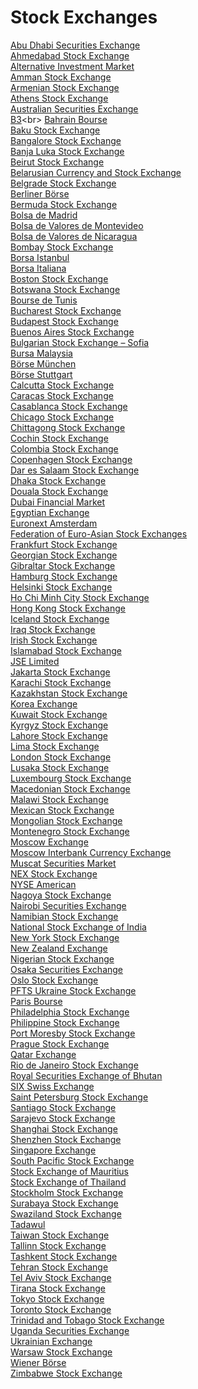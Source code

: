 # Stock Exchanges
[Abu Dhabi Securities Exchange](https://en.wikipedia.org/wiki/Abu_Dhabi_Securities_Exchange)<br>
[Ahmedabad Stock Exchange](https://en.wikipedia.org/wiki/Ahmedabad_Stock_Exchange)<br>
[Alternative Investment Market](https://en.wikipedia.org/wiki/Alternative_Investment_Market)<br>
[Amman Stock Exchange](https://en.wikipedia.org/wiki/Amman_Stock_Exchange)<br>
[Armenian Stock Exchange](https://en.wikipedia.org/wiki/Armenian_Stock_Exchange)<br>
[Athens Stock Exchange](https://en.wikipedia.org/wiki/Athens_Stock_Exchange)<br>
[Australian Securities Exchange](https://en.wikipedia.org/wiki/Australian_Securities_Exchange)<br>
[B3](https://en.wikipedia.org/wiki/B3_(stock_exchange))<br>
[Bahrain Bourse](https://en.wikipedia.org/wiki/Bahrain_Bourse)<br>
[Baku Stock Exchange](https://en.wikipedia.org/wiki/Baku_Stock_Exchange)<br>
[Bangalore Stock Exchange](https://en.wikipedia.org/wiki/Bangalore_Stock_Exchange)<br>
[Banja Luka Stock Exchange](https://en.wikipedia.org/wiki/Banja_Luka_Stock_Exchange)<br>
[Beirut Stock Exchange](https://en.wikipedia.org/wiki/Beirut_Stock_Exchange)<br>
[Belarusian Currency and Stock Exchange](https://en.wikipedia.org/wiki/Belarusian_Currency_and_Stock_Exchange)<br>
[Belgrade Stock Exchange](https://en.wikipedia.org/wiki/Belgrade_Stock_Exchange)<br>
[Berliner Börse](https://en.wikipedia.org/wiki/Berliner_B%C3%B6rse)<br>
[Bermuda Stock Exchange](https://en.wikipedia.org/wiki/Bermuda_Stock_Exchange)<br>
[Bolsa de Madrid](https://en.wikipedia.org/wiki/Bolsa_de_Madrid)<br>
[Bolsa de Valores de Montevideo](https://en.wikipedia.org/wiki/Bolsa_de_Valores_de_Montevideo)<br>
[Bolsa de Valores de Nicaragua](https://en.wikipedia.org/wiki/Bolsa_de_Valores_de_Nicaragua)<br>
[Bombay Stock Exchange](https://en.wikipedia.org/wiki/Bombay_Stock_Exchange)<br>
[Borsa Istanbul](https://en.wikipedia.org/wiki/Borsa_Istanbul)<br>
[Borsa Italiana](https://en.wikipedia.org/wiki/Borsa_Italiana)<br>
[Boston Stock Exchange](https://en.wikipedia.org/wiki/Boston_Stock_Exchange)<br>
[Botswana Stock Exchange](https://en.wikipedia.org/wiki/Botswana_Stock_Exchange)<br>
[Bourse de Tunis](https://en.wikipedia.org/wiki/Bourse_de_Tunis)<br>
[Bucharest Stock Exchange](https://en.wikipedia.org/wiki/Bucharest_Stock_Exchange)<br>
[Budapest Stock Exchange](https://en.wikipedia.org/wiki/Budapest_Stock_Exchange)<br>
[Buenos Aires Stock Exchange](https://en.wikipedia.org/wiki/Buenos_Aires_Stock_Exchange)<br>
[Bulgarian Stock Exchange – Sofia](https://en.wikipedia.org/wiki/Bulgarian_Stock_Exchange_%E2%80%93_Sofia)<br>
[Bursa Malaysia](https://en.wikipedia.org/wiki/Bursa_Malaysia)<br>
[Börse München](https://en.wikipedia.org/wiki/B%C3%B6rse_M%C3%BCnchen)<br>
[Börse Stuttgart](https://en.wikipedia.org/wiki/B%C3%B6rse_Stuttgart)<br>
[Calcutta Stock Exchange](https://en.wikipedia.org/wiki/Calcutta_Stock_Exchange)<br>
[Caracas Stock Exchange](https://en.wikipedia.org/wiki/Caracas_Stock_Exchange)<br>
[Casablanca Stock Exchange](https://en.wikipedia.org/wiki/Casablanca_Stock_Exchange)<br>
[Chicago Stock Exchange](https://en.wikipedia.org/wiki/Chicago_Stock_Exchange)<br>
[Chittagong Stock Exchange](https://en.wikipedia.org/wiki/Chittagong_Stock_Exchange)<br>
[Cochin Stock Exchange](https://en.wikipedia.org/wiki/Cochin_Stock_Exchange)<br>
[Colombia Stock Exchange](https://en.wikipedia.org/wiki/Colombia_Stock_Exchange)<br>
[Copenhagen Stock Exchange](https://en.wikipedia.org/wiki/Copenhagen_Stock_Exchange)<br>
[Dar es Salaam Stock Exchange](https://en.wikipedia.org/wiki/Dar_es_Salaam_Stock_Exchange)<br>
[Dhaka Stock Exchange](https://en.wikipedia.org/wiki/Dhaka_Stock_Exchange)<br>
[Douala Stock Exchange](https://en.wikipedia.org/wiki/Douala_Stock_Exchange)<br>
[Dubai Financial Market](https://en.wikipedia.org/wiki/Dubai_Financial_Market)<br>
[Egyptian Exchange](https://en.wikipedia.org/wiki/Egyptian_Exchange)<br>
[Euronext Amsterdam](https://en.wikipedia.org/wiki/Euronext_Amsterdam)<br>
[Federation of Euro-Asian Stock Exchanges](https://en.wikipedia.org/wiki/Federation_of_Euro-Asian_Stock_Exchanges)<br>
[Frankfurt Stock Exchange](https://en.wikipedia.org/wiki/Frankfurt_Stock_Exchange)<br>
[Georgian Stock Exchange](https://en.wikipedia.org/wiki/Georgian_Stock_Exchange)<br>
[Gibraltar Stock Exchange](https://en.wikipedia.org/wiki/Gibraltar_Stock_Exchange)<br>
[Hamburg Stock Exchange](https://en.wikipedia.org/wiki/Hamburg_Stock_Exchange)<br>
[Helsinki Stock Exchange](https://en.wikipedia.org/wiki/Helsinki_Stock_Exchange)<br>
[Ho Chi Minh City Stock Exchange](https://en.wikipedia.org/wiki/Ho_Chi_Minh_City_Stock_Exchange)<br>
[Hong Kong Stock Exchange](https://en.wikipedia.org/wiki/Hong_Kong_Stock_Exchange)<br>
[Iceland Stock Exchange](https://en.wikipedia.org/wiki/Iceland_Stock_Exchange)<br>
[Iraq Stock Exchange](https://en.wikipedia.org/wiki/Iraq_Stock_Exchange)<br>
[Irish Stock Exchange](https://en.wikipedia.org/wiki/Irish_Stock_Exchange)<br>
[Islamabad Stock Exchange](https://en.wikipedia.org/wiki/Islamabad_Stock_Exchange)<br>
[JSE Limited](https://en.wikipedia.org/wiki/JSE_Limited)<br>
[Jakarta Stock Exchange](https://en.wikipedia.org/wiki/Jakarta_Stock_Exchange)<br>
[Karachi Stock Exchange](https://en.wikipedia.org/wiki/Karachi_Stock_Exchange)<br>
[Kazakhstan Stock Exchange](https://en.wikipedia.org/wiki/Kazakhstan_Stock_Exchange)<br>
[Korea Exchange](https://en.wikipedia.org/wiki/Korea_Exchange)<br>
[Kuwait Stock Exchange](https://en.wikipedia.org/wiki/Kuwait_Stock_Exchange)<br>
[Kyrgyz Stock Exchange](https://en.wikipedia.org/wiki/Kyrgyz_Stock_Exchange)<br>
[Lahore Stock Exchange](https://en.wikipedia.org/wiki/Lahore_Stock_Exchange)<br>
[Lima Stock Exchange](https://en.wikipedia.org/wiki/Lima_Stock_Exchange)<br>
[London Stock Exchange](https://en.wikipedia.org/wiki/London_Stock_Exchange)<br>
[Lusaka Stock Exchange](https://en.wikipedia.org/wiki/Lusaka_Stock_Exchange)<br>
[Luxembourg Stock Exchange](https://en.wikipedia.org/wiki/Luxembourg_Stock_Exchange)<br>
[Macedonian Stock Exchange](https://en.wikipedia.org/wiki/Macedonian_Stock_Exchange)<br>
[Malawi Stock Exchange](https://en.wikipedia.org/wiki/Malawi_Stock_Exchange)<br>
[Mexican Stock Exchange](https://en.wikipedia.org/wiki/Mexican_Stock_Exchange)<br>
[Mongolian Stock Exchange](https://en.wikipedia.org/wiki/Mongolian_Stock_Exchange)<br>
[Montenegro Stock Exchange](https://en.wikipedia.org/wiki/Montenegro_Stock_Exchange)<br>
[Moscow Exchange](https://en.wikipedia.org/wiki/Moscow_Exchange)<br>
[Moscow Interbank Currency Exchange](https://en.wikipedia.org/wiki/Moscow_Interbank_Currency_Exchange)<br>
[Muscat Securities Market](https://en.wikipedia.org/wiki/Muscat_Securities_Market)<br>
[NEX Stock Exchange](https://en.wikipedia.org/wiki/NEX_Stock_Exchange)<br>
[NYSE American](https://en.wikipedia.org/wiki/NYSE_American)<br>
[Nagoya Stock Exchange](https://en.wikipedia.org/wiki/Nagoya_Stock_Exchange)<br>
[Nairobi Securities Exchange](https://en.wikipedia.org/wiki/Nairobi_Securities_Exchange)<br>
[Namibian Stock Exchange](https://en.wikipedia.org/wiki/Namibian_Stock_Exchange)<br>
[National Stock Exchange of India](https://en.wikipedia.org/wiki/National_Stock_Exchange_of_India)<br>
[New York Stock Exchange](https://en.wikipedia.org/wiki/New_York_Stock_Exchange)<br>
[New Zealand Exchange](https://en.wikipedia.org/wiki/New_Zealand_Exchange)<br>
[Nigerian Stock Exchange](https://en.wikipedia.org/wiki/Nigerian_Stock_Exchange)<br>
[Osaka Securities Exchange](https://en.wikipedia.org/wiki/Osaka_Securities_Exchange)<br>
[Oslo Stock Exchange](https://en.wikipedia.org/wiki/Oslo_Stock_Exchange)<br>
[PFTS Ukraine Stock Exchange](https://en.wikipedia.org/wiki/PFTS_Ukraine_Stock_Exchange)<br>
[Paris Bourse](https://en.wikipedia.org/wiki/Paris_Bourse)<br>
[Philadelphia Stock Exchange](https://en.wikipedia.org/wiki/Philadelphia_Stock_Exchange)<br>
[Philippine Stock Exchange](https://en.wikipedia.org/wiki/Philippine_Stock_Exchange)<br>
[Port Moresby Stock Exchange](https://en.wikipedia.org/wiki/Port_Moresby_Stock_Exchange)<br>
[Prague Stock Exchange](https://en.wikipedia.org/wiki/Prague_Stock_Exchange)<br>
[Qatar Exchange](https://en.wikipedia.org/wiki/Qatar_Exchange)<br>
[Rio de Janeiro Stock Exchange](https://en.wikipedia.org/wiki/Rio_de_Janeiro_Stock_Exchange)<br>
[Royal Securities Exchange of Bhutan](https://en.wikipedia.org/wiki/Royal_Securities_Exchange_of_Bhutan)<br>
[SIX Swiss Exchange](https://en.wikipedia.org/wiki/SIX_Swiss_Exchange)<br>
[Saint Petersburg Stock Exchange](https://en.wikipedia.org/wiki/Saint_Petersburg_Stock_Exchange)<br>
[Santiago Stock Exchange](https://en.wikipedia.org/wiki/Santiago_Stock_Exchange)<br>
[Sarajevo Stock Exchange](https://en.wikipedia.org/wiki/Sarajevo_Stock_Exchange)<br>
[Shanghai Stock Exchange](https://en.wikipedia.org/wiki/Shanghai_Stock_Exchange)<br>
[Shenzhen Stock Exchange](https://en.wikipedia.org/wiki/Shenzhen_Stock_Exchange)<br>
[Singapore Exchange](https://en.wikipedia.org/wiki/Singapore_Exchange)<br>
[South Pacific Stock Exchange](https://en.wikipedia.org/wiki/South_Pacific_Stock_Exchange)<br>
[Stock Exchange of Mauritius](https://en.wikipedia.org/wiki/Stock_Exchange_of_Mauritius)<br>
[Stock Exchange of Thailand](https://en.wikipedia.org/wiki/Stock_Exchange_of_Thailand)<br>
[Stockholm Stock Exchange](https://en.wikipedia.org/wiki/Stockholm_Stock_Exchange)<br>
[Surabaya Stock Exchange](https://en.wikipedia.org/wiki/Surabaya_Stock_Exchange)<br>
[Swaziland Stock Exchange](https://en.wikipedia.org/wiki/Swaziland_Stock_Exchange)<br>
[Tadawul](https://en.wikipedia.org/wiki/Tadawul)<br>
[Taiwan Stock Exchange](https://en.wikipedia.org/wiki/Taiwan_Stock_Exchange)<br>
[Tallinn Stock Exchange](https://en.wikipedia.org/wiki/Tallinn_Stock_Exchange)<br>
[Tashkent Stock Exchange](https://en.wikipedia.org/wiki/Tashkent_Stock_Exchange)<br>
[Tehran Stock Exchange](https://en.wikipedia.org/wiki/Tehran_Stock_Exchange)<br>
[Tel Aviv Stock Exchange](https://en.wikipedia.org/wiki/Tel_Aviv_Stock_Exchange)<br>
[Tirana Stock Exchange](https://en.wikipedia.org/wiki/Tirana_Stock_Exchange)<br>
[Tokyo Stock Exchange](https://en.wikipedia.org/wiki/Tokyo_Stock_Exchange)<br>
[Toronto Stock Exchange](https://en.wikipedia.org/wiki/Toronto_Stock_Exchange)<br>
[Trinidad and Tobago Stock Exchange](https://en.wikipedia.org/wiki/Trinidad_and_Tobago_Stock_Exchange)<br>
[Uganda Securities Exchange](https://en.wikipedia.org/wiki/Uganda_Securities_Exchange)<br>
[Ukrainian Exchange](https://en.wikipedia.org/wiki/Ukrainian_Exchange)<br>
[Warsaw Stock Exchange](https://en.wikipedia.org/wiki/Warsaw_Stock_Exchange)<br>
[Wiener Börse](https://en.wikipedia.org/wiki/Wiener_B%C3%B6rse)<br>
[Zimbabwe Stock Exchange](https://en.wikipedia.org/wiki/Zimbabwe_Stock_Exchange)<br>
